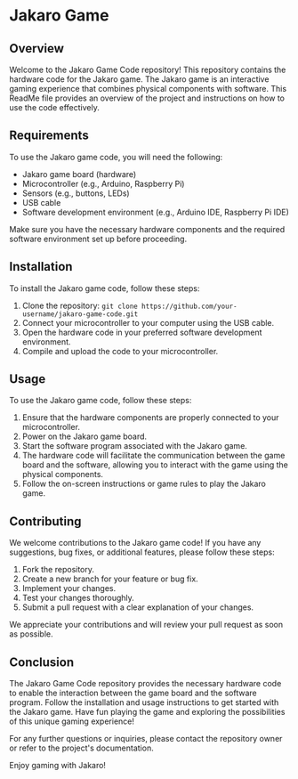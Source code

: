 # Jakaro Game

## Overview
Welcome to the Jakaro Game Code repository! This repository contains the hardware code for the Jakaro game. The Jakaro game is an interactive gaming experience that combines physical components with software. This ReadMe file provides an overview of the project and instructions on how to use the code effectively.

## Requirements
To use the Jakaro game code, you will need the following:

- Jakaro game board (hardware)
- Microcontroller (e.g., Arduino, Raspberry Pi)
- Sensors (e.g., buttons, LEDs)
- USB cable
- Software development environment (e.g., Arduino IDE, Raspberry Pi IDE)

Make sure you have the necessary hardware components and the required software environment set up before proceeding.

## Installation
To install the Jakaro game code, follow these steps:

1. Clone the repository: `git clone https://github.com/your-username/jakaro-game-code.git`
2. Connect your microcontroller to your computer using the USB cable.
3. Open the hardware code in your preferred software development environment.
4. Compile and upload the code to your microcontroller.

## Usage
To use the Jakaro game code, follow these steps:

1. Ensure that the hardware components are properly connected to your microcontroller.
2. Power on the Jakaro game board.
3. Start the software program associated with the Jakaro game.
4. The hardware code will facilitate the communication between the game board and the software, allowing you to interact with the game using the physical components.
5. Follow the on-screen instructions or game rules to play the Jakaro game.

## Contributing
We welcome contributions to the Jakaro game code! If you have any suggestions, bug fixes, or additional features, please follow these steps:

1. Fork the repository.
2. Create a new branch for your feature or bug fix.
3. Implement your changes.
4. Test your changes thoroughly.
5. Submit a pull request with a clear explanation of your changes.

We appreciate your contributions and will review your pull request as soon as possible.

## Conclusion
The Jakaro Game Code repository provides the necessary hardware code to enable the interaction between the game board and the software program. Follow the installation and usage instructions to get started with the Jakaro game. Have fun playing the game and exploring the possibilities of this unique gaming experience!

For any further questions or inquiries, please contact the repository owner or refer to the project's documentation.

Enjoy gaming with Jakaro!
